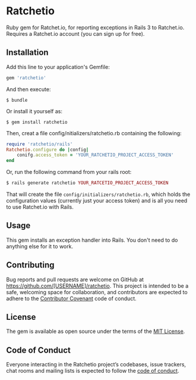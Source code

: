 # Ratchetio

Ruby gem for Ratchet.io, for reporting exceptions in Rails 3 to Ratchet.io. Requires a Ratchet.io account (you can sign up for free).

## Installation

Add this line to your application's Gemfile:

```ruby
gem 'ratchetio'
```

And then execute:

    $ bundle

Or install it yourself as:

    $ gem install ratchetio

Then, creat a file config/nitializers/ratchetio.rb containing the following:

```ruby
require 'ratchetio/rails'
Ratchetio.configure do |config|
    conifg.access_token = 'YOUR_RATCHETIO_PROJECT_ACCESS_TOKEN'
end
```
Or, run the following command from your rails  root:

```ruby
$ rails generate ratchetio YOUR_RATCETIO_PROJECT_ACCESS_TOKEN
```

That will create the file `config/initializers/ratchetio.rb`, which holds the configuration values (currently just your access token) and is all you need to use Ratchet.io with Rails.

## Usage

This gem installs an exception handler into Rails. You don't need to do anything else for it to work.

## Contributing

Bug reports and pull requests are welcome on GitHub at https://github.com/[USERNAME]/ratchetio. This project is intended to be a safe, welcoming space for collaboration, and contributors are expected to adhere to the [Contributor Covenant](http://contributor-covenant.org) code of conduct.

## License

The gem is available as open source under the terms of the [MIT License](https://opensource.org/licenses/MIT).

## Code of Conduct

Everyone interacting in the Ratchetio project’s codebases, issue trackers, chat rooms and mailing lists is expected to follow the [code of conduct](https://github.com/[USERNAME]/ratchetio/blob/master/CODE_OF_CONDUCT.md).
